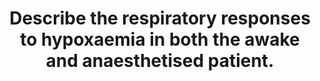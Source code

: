---
title: "Describe the respiratory responses to hypoxaemia in both the awake and anaesthetised patient."
entityType: SAQ
exam: PEX
college: ANZCA
year: 2021
sitting: A
question: 15
passRate: 62.2
EC_expectedDomains:
- "To pass the question candidates were expected to: define hypoxaemia; outline the components of the associated physiological control system (a brief discussion of the sensors, integrators, and effectors was considered sufficient); appreciate the relationship between respiratory drive/MV and PaO2; outline hypoxic pulmonary vasoconstriction; address some of the effects of anaesthesia upon those responses."
EC_errorsCommon:
- "Common errors included: confusion between carotid bodies and sinuses, and aortic bodies and arches; No credit was awarded for discussion of cardiovascular responses, nor for describing the response to hypercapnia (other than its effect on the response to hypoxaemia.) Simply repeating information already displayed clearly in graphical form attracted no additional credit."
---